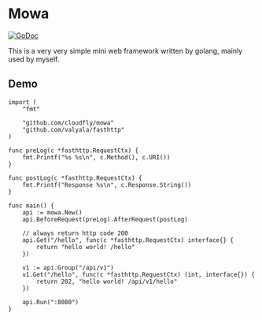 Mowa
====

[![GoDoc](http://godoc.org/github.com/cloudfly/mowa?status.svg)](http://godoc.org/github.com/cloudfly/mowa)

This is a very very simple mini web framework written by golang, mainly used by myself.

## Demo

```golang
import (
	"fmt"

	"github.com/cloudfly/mowa"
	"github.com/valyala/fasthttp"
)

func preLog(c *fasthttp.RequestCtx) {
	fmt.Printf("%s %s\n", c.Method(), c.URI())
}

func postLog(c *fasthttp.RequestCtx) {
	fmt.Printf("Response %s\n", c.Response.String())
}

func main() {
	api := mowa.New()
	api.BeforeRequest(preLog).AfterRequest(postLog)

	// always return http code 200
	api.Get("/hello", func(c *fasthttp.RequestCtx) interface{} {
		return "hello world! /hello"
	})

	v1 := api.Group("/api/v1")
	v1.Get("/hello", func(c *fasthttp.RequestCtx) (int, interface{}) {
		return 202, "hello world! /api/v1/hello"
	})

	api.Run(":8080")
}
```
